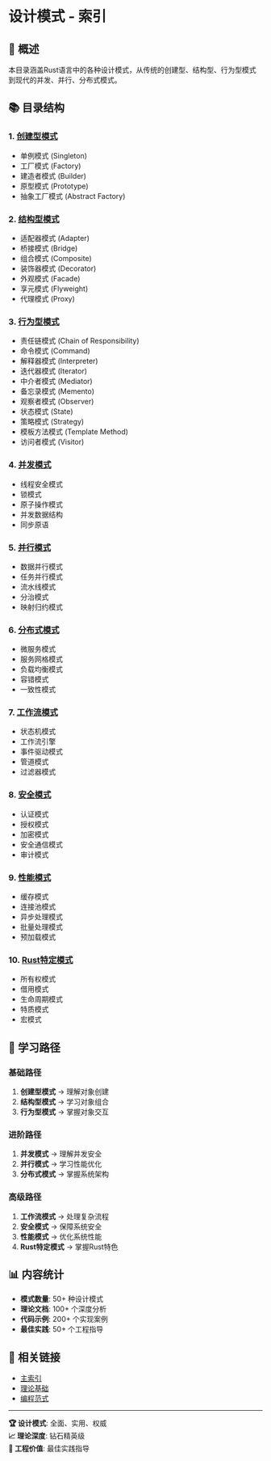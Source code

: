 # 设计模式 - 索引

## 🎯 概述

本目录涵盖Rust语言中的各种设计模式，从传统的创建型、结构型、行为型模式到现代的并发、并行、分布式模式。

## 📚 目录结构

### 1. [创建型模式](./01_creational/)

- 单例模式 (Singleton)
- 工厂模式 (Factory)
- 建造者模式 (Builder)
- 原型模式 (Prototype)
- 抽象工厂模式 (Abstract Factory)

### 2. [结构型模式](./02_structural/)

- 适配器模式 (Adapter)
- 桥接模式 (Bridge)
- 组合模式 (Composite)
- 装饰器模式 (Decorator)
- 外观模式 (Facade)
- 享元模式 (Flyweight)
- 代理模式 (Proxy)

### 3. [行为型模式](./03_behavioral/)

- 责任链模式 (Chain of Responsibility)
- 命令模式 (Command)
- 解释器模式 (Interpreter)
- 迭代器模式 (Iterator)
- 中介者模式 (Mediator)
- 备忘录模式 (Memento)
- 观察者模式 (Observer)
- 状态模式 (State)
- 策略模式 (Strategy)
- 模板方法模式 (Template Method)
- 访问者模式 (Visitor)

### 4. [并发模式](./04_concurrent/)

- 线程安全模式
- 锁模式
- 原子操作模式
- 并发数据结构
- 同步原语

### 5. [并行模式](./05_parallel/)

- 数据并行模式
- 任务并行模式
- 流水线模式
- 分治模式
- 映射归约模式

### 6. [分布式模式](./06_distributed/)

- 微服务模式
- 服务网格模式
- 负载均衡模式
- 容错模式
- 一致性模式

### 7. [工作流模式](./07_workflow/)

- 状态机模式
- 工作流引擎
- 事件驱动模式
- 管道模式
- 过滤器模式

### 8. [安全模式](./08_security/)

- 认证模式
- 授权模式
- 加密模式
- 安全通信模式
- 审计模式

### 9. [性能模式](./09_performance/)

- 缓存模式
- 连接池模式
- 异步处理模式
- 批量处理模式
- 预加载模式

### 10. [Rust特定模式](./10_rust_specific/)

- 所有权模式
- 借用模式
- 生命周期模式
- 特质模式
- 宏模式

## 🚀 学习路径

### 基础路径

  1. **创建型模式** → 理解对象创建
  2. **结构型模式** → 学习对象组合
  3. **行为型模式** → 掌握对象交互

### 进阶路径

  1. **并发模式** → 理解并发安全
  2. **并行模式** → 学习性能优化
  3. **分布式模式** → 掌握系统架构

### 高级路径

  1. **工作流模式** → 处理复杂流程
  2. **安全模式** → 保障系统安全
  3. **性能模式** → 优化系统性能
  4. **Rust特定模式** → 掌握Rust特色

## 📊 内容统计

- **模式数量**: 50+ 种设计模式
- **理论文档**: 100+ 个深度分析
- **代码示例**: 200+ 个实现案例
- **最佳实践**: 50+ 个工程指导

## 🔗 相关链接

- [主索引](../00_master_index.md)
- [理论基础](../01_theoretical_foundations/)
- [编程范式](../02_programming_paradigms/)

---

**🏆 设计模式**: 全面、实用、权威  
**📈 理论深度**: 钻石精英级  
**🚀 工程价值**: 最佳实践指导
